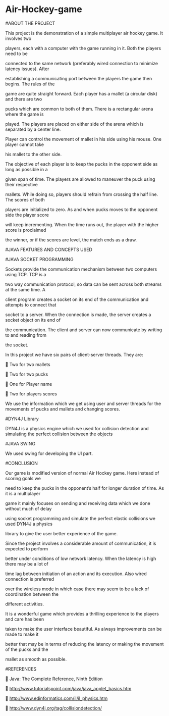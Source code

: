 # Air-Hockey-game

#ABOUT THE PROJECT

This project is the demonstration of a simple multiplayer air hockey game. It involves two

players, each with a computer with the game running in it. Both the players need to be

connected to the same network (preferably wired connection to minimize latency issues). After

establishing a communicating port between the players the game then begins. The rules of the

game are quite straight forward. Each player has a mallet (a circular disk) and there are two

pucks which are common to both of them. There is a rectangular arena where the game is

played. The players are placed on either side of the arena which is separated by a center line.

Player can control the movement of mallet in his side using his mouse. One player cannot take

his mallet to the other side.

The objective of each player is to keep the pucks in the opponent side as long as possible in a

given span of time. The players are allowed to maneuver the puck using their respective

mallets. While doing so, players should refrain from crossing the half line. The scores of both

players are initialized to zero. As and when pucks moves to the opponent side the player score

will keep incrementing. When the time runs out, the player with the higher score is proclaimed

the winner, or if the scores are level, the match ends as a draw.


#JAVA FEATURES AND CONCEPTS USED

#JAVA SOCKET PROGRAMMING

Sockets provide the communication mechanism between two computers using TCP. TCP is a

two way communication protocol, so data can be sent across both streams at the same time. A

client program creates a socket on its end of the communication and attempts to connect that

socket to a server. When the connection is made, the server creates a socket object on its end of

the communication. The client and server can now communicate by writing to and reading from

the socket.

In this project we have six pairs of client-server threads. They are:

 Two for two mallets

 Two for two pucks

 One for Player name

 Two for players scores

We use the information which we get using user and server threads for the movements of pucks and mallets and changing scores.

#DYN4J Library

DYN4J is a physics engine which we used for collision detection and simulating the perfect collision between the objects


#JAVA SWING

We used swing for developing the UI part.

#CONCLUSION

Our game is modified version of normal Air Hockey game. Here instead of scoring goals we

need to keep the pucks in the opponent’s half for longer duration of time. As it is a multiplayer

game it mainly focuses on sending and receiving data which we done without much of delay

using socket programming and simulate the perfect elastic collisions we used DYN4J a physics

library to give the user better experience of the game.

Since the project involves a considerable amount of communication, it is expected to perform

better under conditions of low network latency. When the latency is high there may be a lot of

time lag between initiation of an action and its execution. Also wired connection is preferred

over the wireless mode in which case there may seem to be a lack of coordination between the

different activities.

It is a wonderful game which provides a thrilling experience to the players and care has been

taken to make the user interface beautiful. As always improvements can be made to make it

better that may be in terms of reducing the latency or making the movement of the pucks and the

mallet as smooth as possible.

#REFERENCES

 Java: The Complete Reference, Ninth Edition

 http://www.tutorialspoint.com/java/java_applet_basics.htm

 http://www.edinformatics.com/il/il_physics.htm

 http://www.dyn4j.org/tag/collisiondetection/

